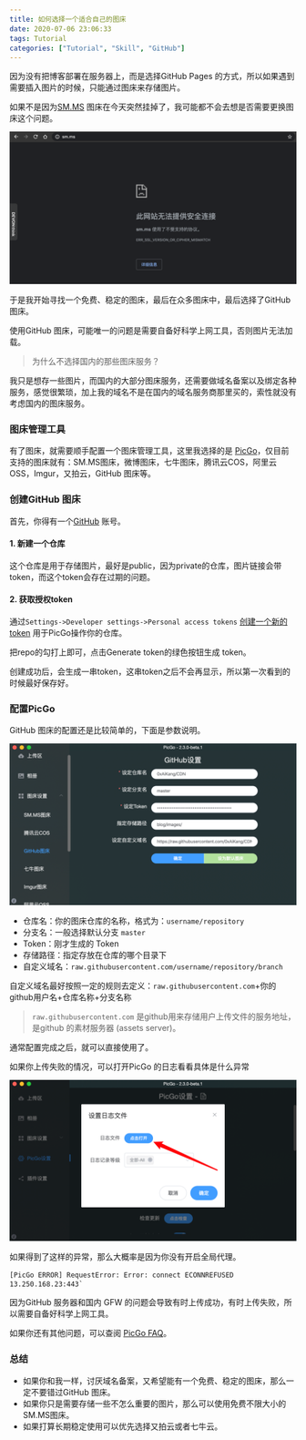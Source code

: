 ```yaml
---
title: 如何选择一个适合自己的图床
date: 2020-07-06 23:06:33
tags: Tutorial
categories: ["Tutorial", "Skill", "GitHub"]
---
```


因为没有把博客部署在服务器上，而是选择GitHub Pages 的方式，所以如果遇到需要插入图片的时候，只能通过图床来存储图片。

如果不是因为[SM.MS](https://sm.ms/) 图床在今天突然挂掉了，我可能都不会去想是否需要更换图床这个问题。

![](https://raw.githubusercontent.com/0xAiKang/CDN/master/blog/images/20200706225801.png)

于是我开始寻找一个免费、稳定的图床，最后在众多图床中，最后选择了GitHub 图床。

使用GitHub 图床，可能唯一的问题是需要自备好科学上网工具，否则图片无法加载。

<!-- more -->

> 为什么不选择国内的那些图床服务？

我只是想存一些图片，而国内的大部分图床服务，还需要做域名备案以及绑定各种服务，感觉很繁琐，加上我的域名不是在国内的域名服务商那里买的，索性就没有考虑国内的图床服务。

### 图床管理工具
有了图床，就需要顺手配置一个图床管理工具，这里我选择的是 [PicGo](https://github.com/Molunerfinn/PicGo)，仅目前支持的图床就有：SM.MS图床，微博图床，七牛图床，腾讯云COS，阿里云OSS，Imgur，又拍云，GitHub 图床等。

### 创建GitHub 图床
首先，你得有一个[GitHub](https://github.com/) 账号。

#### 1. 新建一个仓库

这个仓库是用于存储图片，最好是public，因为private的仓库，图片链接会带token，而这个token会存在过期的问题。

#### 2. 获取授权token
通过`Settings->Developer settings->Personal access tokens` [创建一个新的token](https://github.com/settings/tokens/new) 用于PicGo操作你的仓库。

把repo的勾打上即可，点击Generate token的绿色按钮生成 token。

创建成功后，会生成一串token，这串token之后不会再显示，所以第一次看到的时候最好保存好。

### 配置PicGo
GitHub 图床的配置还是比较简单的，下面是参数说明。

![](https://raw.githubusercontent.com/0xAiKang/CDN/master/blog/images/20200706225324.png)

* 仓库名：你的图床仓库的名称，格式为：`username/repository`
* 分支名：一般选择默认分支 `master`
* Token：刚才生成的 Token
* 存储路径：指定存放在仓库的哪个目录下
* 自定义域名：`raw.githubusercontent.com/username/repository/branch`

自定义域名最好按照一定的规则去定义：`raw.githubusercontent.com`+你的github用户名+仓库名称+分支名称

> `raw.githubusercontent.com` 是github用来存储用户上传文件的服务地址，是github 的素材服务器 (assets server)。

通常配置完成之后，就可以直接使用了。

如果你上传失败的情况，可以打开PicGo 的日志看看具体是什么异常

![](https://raw.githubusercontent.com/0xAiKang/CDN/master/blog/images/20200706220223.png)

如果得到了这样的异常，那么大概率是因为你没有开启全局代理。
```
[PicGo ERROR] RequestError: Error: connect ECONNREFUSED 13.250.168.23:443`
```
因为GitHub 服务器和国内 GFW 的问题会导致有时上传成功，有时上传失败，所以需要自备好科学上网工具。

如果你还有其他问题，可以查阅 [PicGo FAQ](https://github.com/Molunerfinn/PicGo/blob/dev/FAQ.md)。

### 总结
* 如果你和我一样，讨厌域名备案，又希望能有一个免费、稳定的图床，那么一定不要错过GitHub 图床。
* 如果你只是需要存储一些不怎么重要的图片，那么可以使用免费不限大小的SM.MS图床。
* 如果打算长期稳定使用可以优先选择又拍云或者七牛云。